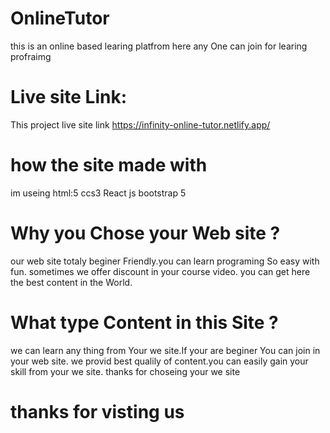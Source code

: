 
# OnlineTutor 
this is an  online based learing platfrom
here any One can join for learing profraimg

# Live site  Link:
This project live site link https://infinity-online-tutor.netlify.app/


# how the site made with

im useing html:5 ccs3  React js  bootstrap 5

 # Why you Chose your Web site ?

our web site totaly beginer Friendly.you can learn programing So easy with fun.
sometimes we offer discount in your course video.
you can get here the best content in the World.


#  What type Content in this Site ?

we can learn any thing from Your we site.If your are beginer You can join in your web site.
we provid best qualily of content.you can easily gain your skill from your we site.
thanks for choseing your we site

 

# thanks for visting us
